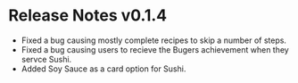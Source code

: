 ﻿# Release Notes v0.1.4

- Fixed a bug causing mostly complete recipes to skip a number of steps.
- Fixed a bug causing users to recieve the Bugers achievement when they servce Sushi.
- Added Soy Sauce as a card option for Sushi.